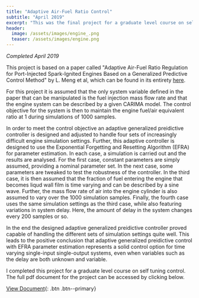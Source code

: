 ```yaml
---
title: "Adaptive Air-Fuel Ratio Control"
subtitle: "April 2019"
excerpt: "This was the final project for a graduate level course on self tuning control."
header:
  image: /assets/images/engine_.png
  teaser: /assets/images/engine.png
---
```

*Completed April 2019*

This project is based on a paper called "Adaptive Air-Fuel Ratio Regulation for Port-Injected Spark-Ignited Engines Based on a Generalized Predictive Control Method" by L. Meng et al, which can be found in its entirety [here](https://www.mdpi.com/1996-1073/12/1/173).

For this project it is assumed that the only system variable defined in the paper that can be manipulated is the fuel injection mass flow rate and that the engine system can be described by a given CARIMA model. The control objective for the system is then to maintain the engine fuel/air equivalent ratio at 1 during simulations of 1000 samples. 

In order to meet the control objective an adaptive generalized preidictive controller is designed and adjusted to handle four sets of increasingly difficult engine simulation settings. Further, this adaptive controller is designed to use the Exponential Forgetting and Resetting Algorithm (EFRA) for parameter estimation. In each case, a simulation is carried out and the results are analysed. For the first case, constant parameters are simply assumed, providing a nominal parameter set. In the next case, some parameters are tweaked to test the robustness of the controller. In the third case, it is then assumed that the fraction of fuel entering the engine that becomes liqud wall film is time varying and can be described by a sine wave. Further, the mass flow rate of air into the engine cylinder is also assumed to vary over the 1000 simulation samples. Finally, the fourth case uses the same simulation settings as the third case, while also featuring variations in system delay. Here, the amount of delay in the system changes every 200 samples or so.

In the end the designed adaptive generalized preidictive controller proved capable of handling the different sets of simulation settings quite well. This leads to the positive conclusion that adaptive generalized preidictive control with EFRA parameter estimation represents a solid control option for time varying single-input single-output systems, even when variables such as the delay are both unknown and variable.

I completed this project for a graduate level course on self tuning control. The full pdf document for the project can be accessed by clicking below.

[View Document](/projects/JacobMorrison_AdaptiveAirToFuelRatioControl.pdf){: .btn .btn--primary}